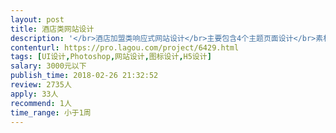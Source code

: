 ```yaml
---                
layout: post       
title: 酒店类网站设计           
description: '</br>酒店加盟类响应式网站设计</br>主要包含4个主题页面设计</br>素材美化，素材整合</br>有自主创新能力</br>给2-4个可参考类型</br>首页对话流，其他页面瀑布流</br>'     
contenturl: https://pro.lagou.com/project/6429.html      
tags: [UI设计,Photoshop,网站设计,图标设计,H5设计]            
salary: 3000元以下          
publish_time: 2018-02-26 21:32:52         
review: 2735人                   
apply: 33人                   
recommend: 1人                   
time_range: 小于1周              
---                 
```


